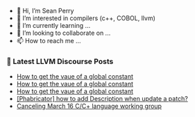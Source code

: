 - 👋 Hi, I’m Sean Perry
- 👀 I’m interested in compilers (c++, COBOL, llvm)
- 🌱 I’m currently learning ...
- 💞️ I’m looking to collaborate on ...
- 📫 How to reach me ...

<!---
s66perry/s66perry is a ✨ special ✨ repository because its `README.md` (this file) appears on your GitHub profile.
You can click the Preview link to take a look at your changes.
--->
### 📕 Latest LLVM Discourse Posts

<!-- DISCOURSE-LLVM:START -->
- [How to get the vaue of a global constant](https://discourse.llvm.org/t/how-to-get-the-vaue-of-a-global-constant/61076#post_5)
- [How to get the vaue of a global constant](https://discourse.llvm.org/t/how-to-get-the-vaue-of-a-global-constant/61076#post_4)
- [How to get the vaue of a global constant](https://discourse.llvm.org/t/how-to-get-the-vaue-of-a-global-constant/61076#post_3)
- [[Phabricator] how to add Description when update a patch?](https://discourse.llvm.org/t/phabricator-how-to-add-description-when-update-a-patch/61027#post_5)
- [Canceling March 16 C/C+ language working group](https://discourse.llvm.org/t/canceling-march-16-c-c-language-working-group/60977#post_5)
<!-- DISCOURSE-LLVM:END -->
